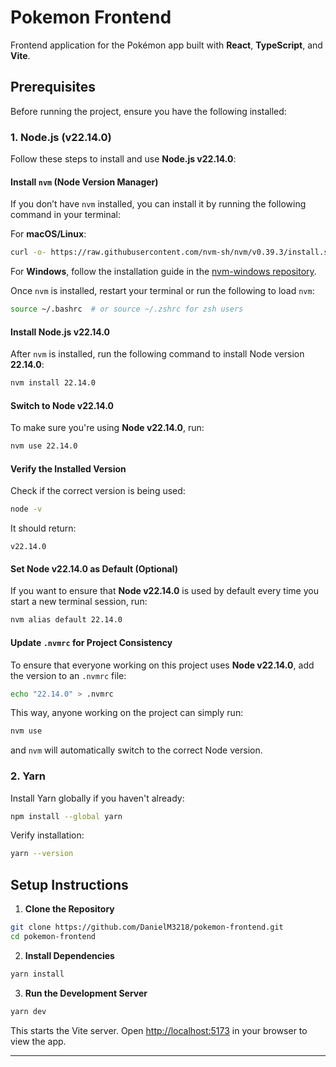 
# Pokemon Frontend

Frontend application for the Pokémon app built with **React**, **TypeScript**, and **Vite**.

## Prerequisites

Before running the project, ensure you have the following installed:

### 1. **Node.js (v22.14.0)**

Follow these steps to install and use **Node.js v22.14.0**:

#### Install `nvm` (Node Version Manager)

If you don’t have `nvm` installed, you can install it by running the following command in your terminal:

For **macOS/Linux**:

```bash
curl -o- https://raw.githubusercontent.com/nvm-sh/nvm/v0.39.3/install.sh | bash
```

For **Windows**, follow the installation guide in the [nvm-windows repository](https://github.com/coreybutler/nvm-windows).

Once `nvm` is installed, restart your terminal or run the following to load `nvm`:

```bash
source ~/.bashrc  # or source ~/.zshrc for zsh users
```

#### Install Node.js v22.14.0

After `nvm` is installed, run the following command to install Node version **22.14.0**:

```bash
nvm install 22.14.0
```

#### Switch to Node v22.14.0

To make sure you're using **Node v22.14.0**, run:

```bash
nvm use 22.14.0
```

#### Verify the Installed Version

Check if the correct version is being used:

```bash
node -v
```

It should return:

```
v22.14.0
```

#### Set Node v22.14.0 as Default (Optional)

If you want to ensure that **Node v22.14.0** is used by default every time you start a new terminal session, run:

```bash
nvm alias default 22.14.0
```

#### Update `.nvmrc` for Project Consistency

To ensure that everyone working on this project uses **Node v22.14.0**, add the version to an `.nvmrc` file:

```bash
echo "22.14.0" > .nvmrc
```

This way, anyone working on the project can simply run:

```bash
nvm use
```

and `nvm` will automatically switch to the correct Node version.

### 2. **Yarn**

Install Yarn globally if you haven't already:

```bash
npm install --global yarn
```

Verify installation:

```bash
yarn --version
```

## Setup Instructions

1. **Clone the Repository**

```bash
git clone https://github.com/DanielM3218/pokemon-frontend.git
cd pokemon-frontend
```

2. **Install Dependencies**

```bash
yarn install
```

3. **Run the Development Server**

```bash
yarn dev
```

This starts the Vite server. Open [http://localhost:5173](http://localhost:5173) in your browser to view the app.

---